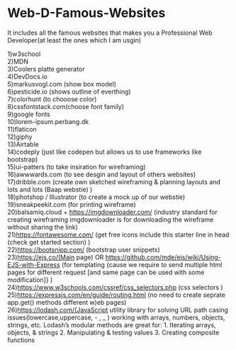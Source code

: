 # Web-D-Famous-Websites

It includes all the famous websites that makes you a Professional
Web Developer(at least the ones which I am usgin)<br>

1)w3school<br>
2)MDN<br>
3)Coolers platte generator<br>
4)DevDocs.io<br>
5)markusvogl.com (show box model)<br>
6)pesticide.io (shows outline of everthing)<br>
7)colorhunt (to chooose color)<br>
8)cssfontstack.com(choose font family)<br>
9)google fonts<br>
10)lorem-ipsum.perbang.dk<br>
11)flaticon<br>
12)giphy<br>
13)Airtable<br>
14)codeply (just like codepen but allows us to use frameworks like bootstrap)<br>
15)ui-patters (to take insiration for wireframing)<br>
16)awwwards.com (to see desgin and layout of others websites)<br>
17)dribble.com (create own sketched wireframing & planning layouts and lots and lots (Baap webstie) )<br>
18)photshop / Illustrator (to create a mock up of our webstie)<br>
19)sneakpeekit.com (for printing wireframe)<br>
20)balsamiq.cloud  + https://imgdownloader.com/ (industry standard for creating wireframing imgdownloader is for downloading the wireframe without sharing the link)<br>
21)https://fontawesome.com/ (get free icons include this starter line in head (check get started section) ) <!--  <script src="https://kit.fontawesome.com/777e93ad5d.js" crossorigin="anonymous"></script> --><br>
22)https://bootsnipp.com/ (bootstrap user snippets)<br>
23)https://ejs.co/(Main page) OR https://github.com/mde/ejs/wiki/Using-EJS-with-Express (for templating {cause we require to send multiple html pages for different request [and same page can be used with some modification]} )<br>
24)https://www.w3schools.com/cssref/css_selectors.php (css selectors )<br>
25)https://expressjs.com/en/guide/routing.html (no need to create seprate app.get() methods different w)eb pages)<br>
26)https://lodash.com/(JavaScript utility library for solving URL path casing issues(lowercase,uppercase, - , _ ) working with arrays, numbers, objects, strings, etc. Lodash’s modular methods are great for: 1. Iterating arrays, objects, & strings 2. Manipulating & testing values  3. Creating composite functions <br>
